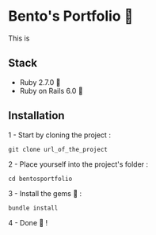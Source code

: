 # Bento's Portfolio :seedling:

This is 

## Stack

- Ruby 2.7.0 :gem:
- Ruby on Rails 6.0 :gem:

## Installation

1 -  Start by cloning the project :

```
git clone url_of_the_project
```

2 - Place yourself into the project's folder :

```
cd bentosportfolio
```

3 - Install the gems :gem: :

```
bundle install
```

4 - Done :tada: !
